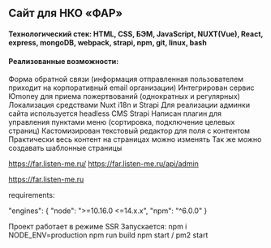 ## Сайт для НКО «ФАР»

#### Технологический стек: HTML, CSS, БЭМ, JavaScript, NUXT(Vue), React, express, mongoDB, webpack, strapi, npm, git, linux, bash

#### Реализованные возможности:
Форма обратной связи (информация отправленная пользователем приходит на корпоративный email организации)
Интегрирован сервис Юmoney для приема пожертвований (однократных и регулярных)
Локализация средствами Nuxt i18n и Strapi
Для реализации админки сайта используется headless CMS Strapi
Написан плагин для управления пунктами меню (сортировка, подключение целевых страниц)
Кастомизирован текстовый редактор для поля с контентом
Практически весь контент на страницах можно изменять
Так же можно создавать шаблонные страницы

https://far.listen-me.ru/
https://far.listen-me.ru/api/admin

https://far.listen-me.ru

requirements:

"engines": {
    "node": ">=10.16.0 <=14.x.x",
    "npm": "^6.0.0"
  }
  
Проект работает в режиме SSR
Запускается: 
npm i
NODE_ENV=production npm run build
npm start / pm2 start
  
